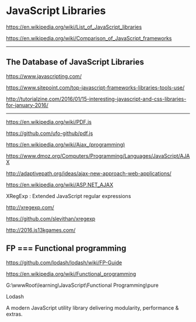 # JavaScript Libraries  


https://en.wikipedia.org/wiki/List_of_JavaScript_libraries



https://en.wikipedia.org/wiki/Comparison_of_JavaScript_frameworks



*******************************************************************************



## The Database of JavaScript Libraries

https://www.javascripting.com/

https://www.sitepoint.com/top-javascript-frameworks-libraries-tools-use/


http://tutorialzine.com/2016/01/15-interesting-javascript-and-css-libraries-for-january-2016/










*******************************************************************************








https://en.wikipedia.org/wiki/PDF.js

https://github.com/ufo-github/pdf.js


https://en.wikipedia.org/wiki/Ajax_(programming)

https://www.dmoz.org/Computers/Programming/Languages/JavaScript/AJAX  

http://adaptivepath.org/ideas/ajax-new-approach-web-applications/  

https://en.wikipedia.org/wiki/ASP.NET_AJAX





XRegExp : Extended JavaScript regular expressions


http://xregexp.com/


https://github.com/slevithan/xregexp



http://2016.js13kgames.com/






## FP  === Functional programming

https://github.com/lodash/lodash/wiki/FP-Guide

https://en.wikipedia.org/wiki/Functional_programming

G:\wwwRoot\learning\JavaScript\Functional Programming\pure


Lodash 

A modern JavaScript utility library delivering modularity, performance & extras.






